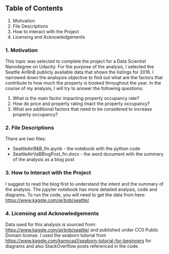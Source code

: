 
## Table of Contents

1. Motivation
2. File Descriptions
3. How to interact with the Project
4. Licensing and Acknowledgements

### 1. Motivation
This topic was selected to complete the project for a Data Scientist Nanodegree on Udacity. For the purpose of the analysis, I selected the Seattle AirBnB publicly available data that shows the listings for 2016. I narrowed down the analoysis objective to find out what are the factors that contribute to how much the property is booked throughout the year. In the course of my analysis, I will try to answer the following questions:

1. What is the main factor impacting property occupancy rate?
2. How do price and property rating imact the property occupancy?
3. What are additional factors that need to be considered to increase property occupancy?

### 2. File Descriptions
There are two files:
- SeattleAirB&B_fin.ipynb - the notebook with the python code 
- SeattleAirVaBBlogPost_fin.docx - the word document with the summary of the analysis as a blog post

### 3. How to Interact with the Project
I suggest to read the blog first to understand the intent and the summary of the analysis. The jupyter notebook has more detailed analysis, code and diagrams. To run the code, you will need to get the data from here: https://www.kaggle.com/airbnb/seattle/

### 4. Licensing and Acknowledgements

Data used for this analysis is sourced from: https://www.kaggle.com/airbnb/seattle/ and published under CC0 Public Domain license. I used the seaborn tutorial from https://www.kaggle.com/kanncaa1/seaborn-tutorial-for-beginners for diagrams and also StackOverflow posts referenced in the code.

